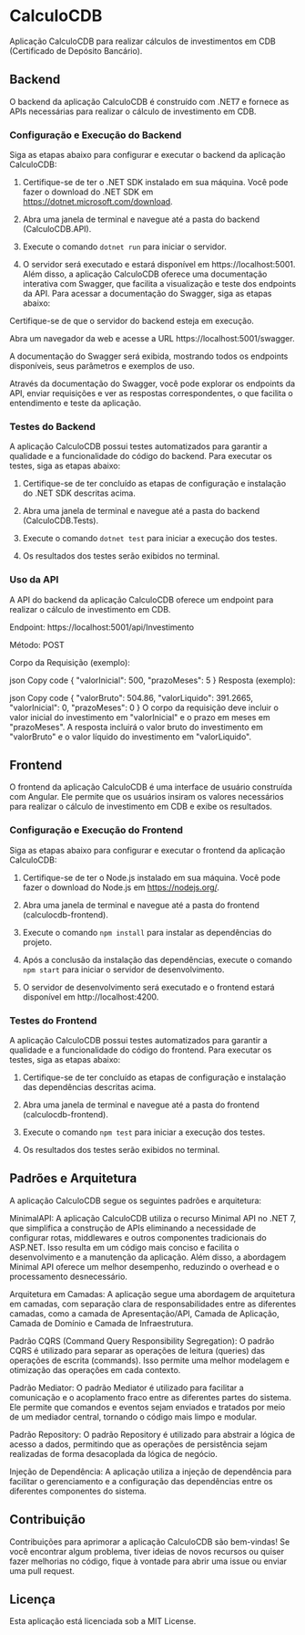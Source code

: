 # CalculoCDB

Aplicação CalculoCDB para realizar cálculos de investimentos em CDB (Certificado de Depósito Bancário).

## Backend

O backend da aplicação CalculoCDB é construído com .NET7 e fornece as APIs necessárias para realizar o cálculo de investimento em CDB.

### Configuração e Execução do Backend

Siga as etapas abaixo para configurar e executar o backend da aplicação CalculoCDB:

1. Certifique-se de ter o .NET SDK instalado em sua máquina. Você pode fazer o download do .NET SDK em https://dotnet.microsoft.com/download.

2. Abra uma janela de terminal e navegue até a pasta do backend (CalculoCDB.API).

3. Execute o comando `dotnet run` para iniciar o servidor.

4. O servidor será executado e estará disponível em https://localhost:5001.
Além disso, a aplicação CalculoCDB oferece uma documentação interativa com Swagger, que facilita a visualização e teste dos endpoints da API. Para acessar a documentação do Swagger, siga as etapas abaixo:

Certifique-se de que o servidor do backend esteja em execução.

Abra um navegador da web e acesse a URL https://localhost:5001/swagger.

A documentação do Swagger será exibida, mostrando todos os endpoints disponíveis, seus parâmetros e exemplos de uso.

Através da documentação do Swagger, você pode explorar os endpoints da API, enviar requisições e ver as respostas correspondentes, o que facilita o entendimento e teste da aplicação.

### Testes do Backend

A aplicação CalculoCDB possui testes automatizados para garantir a qualidade e a funcionalidade do código do backend. Para executar os testes, siga as etapas abaixo:

1. Certifique-se de ter concluído as etapas de configuração e instalação do .NET SDK descritas acima.

2. Abra uma janela de terminal e navegue até a pasta do backend (CalculoCDB.Tests).

3. Execute o comando `dotnet test` para iniciar a execução dos testes.

4. Os resultados dos testes serão exibidos no terminal.

### Uso da API
A API do backend da aplicação CalculoCDB oferece um endpoint para realizar o cálculo de investimento em CDB.

Endpoint: https://localhost:5001/api/Investimento

Método: POST

Corpo da Requisição (exemplo):

json
Copy code
{
  "valorInicial": 500,
  "prazoMeses": 5
}
Resposta (exemplo):

json
Copy code
{
  "valorBruto": 504.86,
  "valorLiquido": 391.2665,
  "valorInicial": 0,
  "prazoMeses": 0
}
O corpo da requisição deve incluir o valor inicial do investimento em "valorInicial" e o prazo em meses em "prazoMeses". A resposta incluirá o valor bruto do investimento em "valorBruto" e o valor líquido do investimento em "valorLiquido".

## Frontend

O frontend da aplicação CalculoCDB é uma interface de usuário construída com Angular. Ele permite que os usuários insiram os valores necessários para realizar o cálculo de investimento em CDB e exibe os resultados.

### Configuração e Execução do Frontend

Siga as etapas abaixo para configurar e executar o frontend da aplicação CalculoCDB:

1. Certifique-se de ter o Node.js instalado em sua máquina. Você pode fazer o download do Node.js em https://nodejs.org/.

2. Abra uma janela de terminal e navegue até a pasta do frontend (calculocdb-frontend).

3. Execute o comando `npm install` para instalar as dependências do projeto.

4. Após a conclusão da instalação das dependências, execute o comando `npm start` para iniciar o servidor de desenvolvimento.

5. O servidor de desenvolvimento será executado e o frontend estará disponível em http://localhost:4200.

### Testes do Frontend

A aplicação CalculoCDB possui testes automatizados para garantir a qualidade e a funcionalidade do código do frontend. Para executar os testes, siga as etapas abaixo:

1. Certifique-se de ter concluído as etapas de configuração e instalação das dependências descritas acima.

2. Abra uma janela de terminal e navegue até a pasta do frontend (calculocdb-frontend).

3. Execute o comando `npm test` para iniciar a execução dos testes.

4. Os resultados dos testes serão exibidos no terminal.

## Padrões e Arquitetura

A aplicação CalculoCDB segue os seguintes padrões e arquitetura:

MinimalAPI: A aplicação CalculoCDB utiliza o recurso Minimal API no .NET 7, que simplifica a construção de APIs eliminando a necessidade de configurar rotas, middlewares e outros componentes tradicionais do ASP.NET. Isso resulta em um código mais conciso e facilita o desenvolvimento e a manutenção da aplicação. Além disso, a abordagem Minimal API oferece um melhor desempenho, reduzindo o overhead e o processamento desnecessário.

Arquitetura em Camadas: A aplicação segue uma abordagem de arquitetura em camadas, com separação clara de responsabilidades entre as diferentes camadas, como a camada de Apresentação/API, Camada de Aplicação, Camada de Domínio e Camada de Infraestrutura.

Padrão CQRS (Command Query Responsibility Segregation): O padrão CQRS é utilizado para separar as operações de leitura (queries) das operações de escrita (commands). Isso permite uma melhor modelagem e otimização das operações em cada contexto.

Padrão Mediator: O padrão Mediator é utilizado para facilitar a comunicação e o acoplamento fraco entre as diferentes partes do sistema. Ele permite que comandos e eventos sejam enviados e tratados por meio de um mediador central, tornando o código mais limpo e modular.

Padrão Repository: O padrão Repository é utilizado para abstrair a lógica de acesso a dados, permitindo que as operações de persistência sejam realizadas de forma desacoplada da lógica de negócio.

Injeção de Dependência: A aplicação utiliza a injeção de dependência para facilitar o gerenciamento e a configuração das dependências entre os diferentes componentes do sistema.


## Contribuição

Contribuições para aprimorar a aplicação CalculoCDB são bem-vindas! Se você encontrar algum problema, tiver ideias de novos recursos ou quiser fazer melhorias no código, fique à vontade para abrir uma issue ou enviar uma pull request.

## Licença

Esta aplicação está licenciada sob a MIT License.
